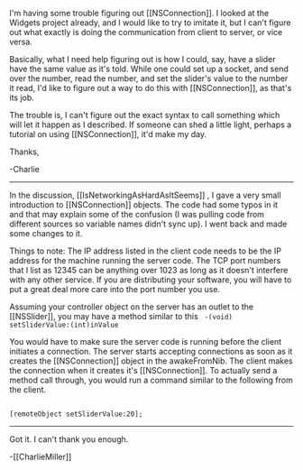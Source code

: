 I'm having some trouble figuring out [[NSConnection]].  I looked at the Widgets project already, and I would like to try to imitate it, but I can't figure out what exactly is doing the communication from client to server, or vice versa.

Basically, what I need help figuring out is how I could, say, have a slider have the same value as it's told.  While one could set up a socket, and send over the number, read the number, and set the slider's value to the number it read, I'd like to figure out a way to do this with [[NSConnection]], as that's its job.

The trouble is, I can't figure out the exact syntax to call something which will let it happen as I described.  If someone can shed a little light, perhaps a tutorial on using [[NSConnection]], it'd make my day.

Thanks,

-Charlie


----
In the discussion, [[IsNetworkingAsHardAsItSeems]] , I gave a very small introduction to [[NSConnection]] objects.  The code had some typos in it and that may explain some of the confusion (I was pulling code from different sources so variable names didn't sync up).  I went back and made some changes to it.
 
Things to note:
The IP address listed in the client code needs to be the IP address for the machine running the server code.  The TCP port numbers that I list as 12345 can be anything over 1023 as long as it doesn't interfere with any other service.  If you are distributing your software, you will have to put a great deal more care into the port number you use. 

Assuming your controller object on the server has an outlet to the [[NSSlider]], you may have a method similar to this
<code>
-(void) setSliderValue:(int)inValue
</code>

You would have to make sure the server code is running before the client initiates a connection.  The server starts accepting connections as soon as it creates the [[NSConnection]] object in the awakeFromNib.  The client makes the connection when it creates it's [[NSConnection]].  To actually send a method call through, you would run a command similar to the following from the client.  

<code>
[remoteObject setSliderValue:20];
</code> 

----

Got it.  I can't thank you enough.

-[[CharlieMiller]]